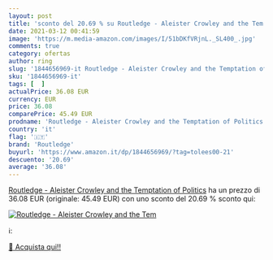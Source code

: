 ```yaml
---
layout: post
title: 'sconto del 20.69 % su Routledge - Aleister Crowley and the Tem  '
date: 2021-03-12 00:41:59
image: 'https://m.media-amazon.com/images/I/51bDKfVRjnL._SL400_.jpg'
comments: true
category: ofertas
author: ring
slug: '1844656969-it Routledge - Aleister Crowley and the Temptation of Politics'
sku: '1844656969-it'
tags: [  ]
actualPrice: 36.08 EUR
currency: EUR
price: 36.08
comparePrice: 45.49 EUR
prodname: 'Routledge - Aleister Crowley and the Temptation of Politics'
country: 'it'
flag: '🇮🇹'
brand: 'Routledge'
buyurl: 'https://www.amazon.it/dp/1844656969/?tag=tolees00-21'
descuento: '20.69'
average: '36.08'
---
```


[Routledge - Aleister Crowley and the Temptation of Politics](https://www.amazon.it/dp/1844656969/?tag=tolees00-21) ha un prezzo di 36.08 EUR (originale: 45.49 EUR) con uno sconto del 20.69 % sconto qui:

[![Routledge - Aleister Crowley and the Tem](https://m.media-amazon.com/images/I/51bDKfVRjnL._SL400_.jpg)](https://www.amazon.it/dp/1844656969/?tag=tolees00-21)

ℹ️:


[🛒 Acquista qui!!](https://www.amazon.it/dp/1844656969/?tag=tolees00-21)
